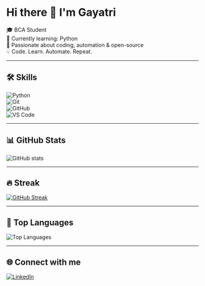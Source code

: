 # Hi there 👋 I'm Gayatri  

🎓 BCA Student  
🌱 Currently learning: Python  
🚀 Passionate about coding, automation & open-source  
💡 Code. Learn. Automate. Repeat.  

---

## 🛠️ Skills  

![Python](https://img.shields.io/badge/Python-3776AB?style=for-the-badge&logo=python&logoColor=white)  
![Git](https://img.shields.io/badge/Git-F05032?style=for-the-badge&logo=git&logoColor=white)  
![GitHub](https://img.shields.io/badge/GitHub-181717?style=for-the-badge&logo=github&logoColor=white)  
![VS Code](https://img.shields.io/badge/VS%20Code-0078d7?style=for-the-badge&logo=visual-studio-code&logoColor=white)  

---

## 📊 GitHub Stats  
![GitHub stats](https://github-readme-stats.vercel.app/api?username=gayatrijhaxreal&show_icons=true&theme=radical)

---

## 🔥 Streak  
[![GitHub Streak](https://streak-stats.demolab.com/?user=gayatrijhaxreal&theme=dark)](https://git.io/streak-stats)

--- 

## 📌 Top Languages  
![Top Languages](https://github-readme-stats.vercel.app/api/top-langs/?username=gayatrijhaxreal&layout=compact&theme=radical)

---

## 🌐 Connect with me  
[![LinkedIn](https://img.shields.io/badge/LinkedIn-blue?style=for-the-badge&logo=linkedin&logoColor=white)](https://www.linkedin.com/in/gayatri-jha-5aa7a4333)
